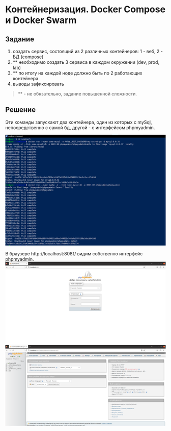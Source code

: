 # Контейнеризация. Docker Compose и Docker Swarm

## Задание
1. создать сервис, состоящий из 2 различных контейнеров: 1 - веб, 2 - БД (compose)
2. ** необходимо создать 3 сервиса в каждом окружении (dev, prod, lab) 
3. ** по итогу на каждой ноде должно быть по 2 работающих контейнера 
4. выводы зафиксировать

>** - не обязательно, задание повышенной сложности.

## Решение

Эти команды запускают два контейнера, один из которых с mySql, непосредственно с самой бд, другой - с интерфейсом phpmyadmin.

![запуск контейнеров](/screenshots/1.png)

В браузере http://localhost:8081/ видим собственно интерфейс phpmyadmin.
![интерфейс phpmyadmin](/screenshots/2.png)
![интерфейс phpmyadmin](/screenshots/3.png)
